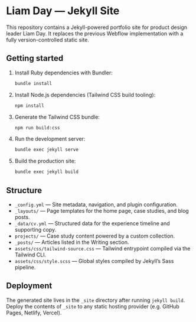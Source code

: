 # Liam Day — Jekyll Site

This repository contains a Jekyll-powered portfolio site for product design leader Liam Day. It replaces the previous
Webflow implementation with a fully version-controlled static site.

## Getting started

1. Install Ruby dependencies with Bundler:
   ```bash
   bundle install
   ```
2. Install Node.js dependencies (Tailwind CSS build tooling):
   ```bash
   npm install
   ```
3. Generate the Tailwind CSS bundle:
   ```bash
   npm run build:css
   ```
4. Run the development server:
   ```bash
   bundle exec jekyll serve
   ```
5. Build the production site:
   ```bash
   bundle exec jekyll build
   ```

## Structure

- `_config.yml` — Site metadata, navigation, and plugin configuration.
- `_layouts/` — Page templates for the home page, case studies, and blog posts.
- `_data/cv.yml` — Structured data for the experience timeline and supporting copy.
- `projects/` — Case study content powered by a custom collection.
- `_posts/` — Articles listed in the Writing section.
- `assets/css/tailwind-source.css` — Tailwind entrypoint compiled via the Tailwind CLI.
- `assets/css/style.scss` — Global styles compiled by Jekyll’s Sass pipeline.

## Deployment

The generated site lives in the `_site` directory after running `jekyll build`. Deploy the contents of `_site` to any
static hosting provider (e.g. GitHub Pages, Netlify, Vercel).
